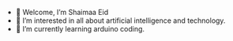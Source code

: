 - 👋 Welcome, I’m Shaimaa Eid
- 👀 I’m interested in all about artificial intelligence and technology.
- 🌱 I’m currently learning arduino coding.

<!---
Shaimaa-Eid/Shaimaa-Eid is a ✨ special ✨ repository because its `README.md` (this file) appears on your GitHub profile.
You can click the Preview link to take a look at your changes.
--->

